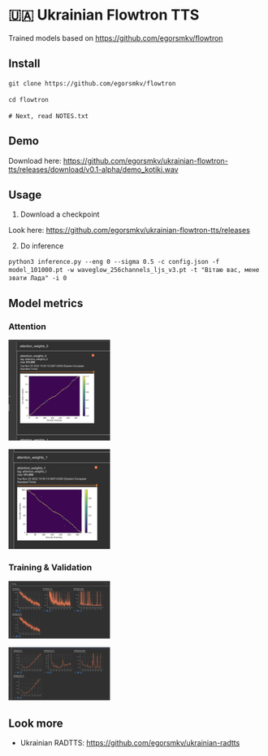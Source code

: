 # 🇺🇦 Ukrainian Flowtron TTS

Trained models based on https://github.com/egorsmkv/flowtron

## Install

```
git clone https://github.com/egorsmkv/flowtron

cd flowtron

# Next, read NOTES.txt
```

## Demo

Download here: https://github.com/egorsmkv/ukrainian-flowtron-tts/releases/download/v0.1-alpha/demo_kotiki.wav

## Usage

1) Download a checkpoint

Look here: https://github.com/egorsmkv/ukrainian-flowtron-tts/releases

2) Do inference

```
python3 inference.py --eng 0 --sigma 0.5 -c config.json -f model_101000.pt -w waveglow_256channels_ljs_v3.pt -t "Вітаю вас, мене звати Лада" -i 0
```

## Model metrics

### Attention

<a href="https://github.com/egorsmkv/ukrainian-flowtron-tts/blob/main/screenshots/attention_weights_0.jpg"><img src="./screenshots/attention_weights_0.jpg" width="200"></a>

<a href="https://github.com/egorsmkv/ukrainian-flowtron-tts/blob/main/screenshots/attention_weights_1.jpg"><img src="./screenshots/attention_weights_1.jpg" width="200"></a>

### Training & Validation

<a href="https://github.com/egorsmkv/ukrainian-flowtron-tts/blob/main/screenshots/training.jpg"><img src="./screenshots/training.jpg" width="200"></a>

<a href="https://github.com/egorsmkv/ukrainian-flowtron-tts/blob/main/screenshots/validation.jpg"><img src="./screenshots/validation.jpg" width="200"></a>


## Look more

- Ukrainian RADTTS: https://github.com/egorsmkv/ukrainian-radtts
